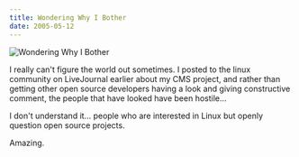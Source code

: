 ```yaml
---
title: Wondering Why I Bother
date: 2005-05-12
---
```


![Wondering Why I Bother](https://source.unsplash.com/9ZQzrLWV52M/1600x900)

I really can't figure the world out sometimes. I posted to the linux community on LiveJournal earlier about my CMS project, and rather than getting other open source developers having a look and giving constructive comment, the people that have looked have been hostile...

I don't understand it... people who are interested in Linux but openly question open source projects.

Amazing.